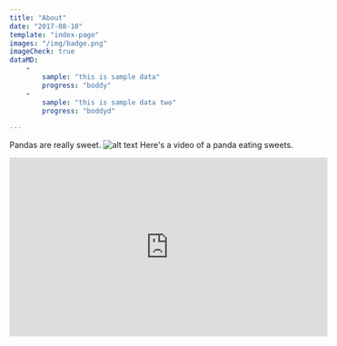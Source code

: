 ```yaml
---
title: "About"
date: "2017-08-10"
template: "index-page"
images: "/img/badge.png"
imageCheck: true
dataMD:
    -
        sample: "this is sample data"
        progress: "boddy"
    -
        sample: "this is sample data two"
        progress: "boddyd"
   
---
```


Pandas are really sweet.
![alt text](/img/ss.png)
Here's a video of a panda eating sweets.

<iframe width="560" height="315" src="https://www.youtube.com/embed/4n0xNbfJLR8" frameborder="0" allowfullscreen></iframe>
